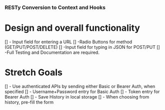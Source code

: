 ### RESTy Conversion to Context and Hooks

# Design and overall functionality
[] - Input field for entering a URL
[] -Radio Buttons for method (GET/PUT/POST/DELETE)
[] -Input field for typing in JSON for POST/PUT
[] -Full Testing and Documentation are required.

# Stretch Goals
[] - Use authenticated APIs by sending either Basic or Bearer Auth, when specified
[] - Username+Password entry for Basic Auth
[] - Token entry for Bearer Auth
[] - Save History in local storage
[] - When choosing from history, pre-fill the form
